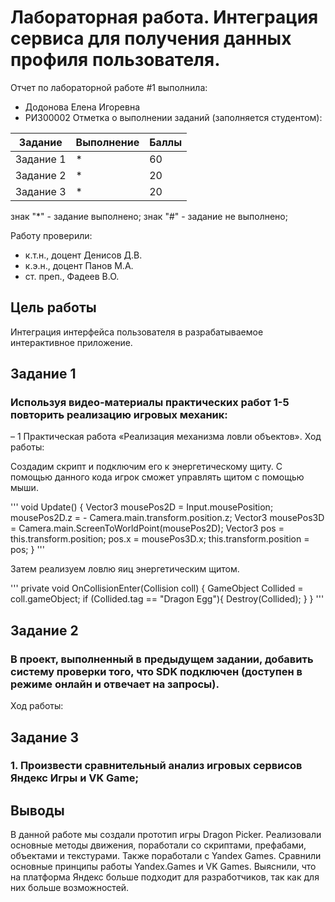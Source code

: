 # Лабораторная работа. Интеграция сервиса для получения данных профиля пользователя.
Отчет по лабораторной работе #1 выполнила:
- Додонова Елена Игоревна
- РИ300002
Отметка о выполнении заданий (заполняется студентом):

| Задание | Выполнение | Баллы |
| ------ | ------ | ------ |
| Задание 1 | * | 60 |
| Задание 2 | * | 20 |
| Задание 3 | * | 20 |

знак "*" - задание выполнено; знак "#" - задание не выполнено;

Работу проверили:
- к.т.н., доцент Денисов Д.В.
- к.э.н., доцент Панов М.А.
- ст. преп., Фадеев В.О.

## Цель работы
Интеграция интерфейса пользователя в разрабатываемое интерактивное приложение.

## Задание 1
### Используя видео-материалы практических работ 1-5 повторить реализацию игровых механик:
– 1 Практическая работа «Реализация механизма ловли объектов».
Ход работы:

Создадим скрипт и подключим его к энергетическому щиту. С помощью данного кода игрок сможет управлять щитом с помощью мыши.

'''
void Update()
    {
        Vector3 mousePos2D = Input.mousePosition;
        mousePos2D.z = - Camera.main.transform.position.z;
        Vector3 mousePos3D = Camera.main.ScreenToWorldPoint(mousePos2D);
        Vector3 pos = this.transform.position;
        pos.x = mousePos3D.x;
        this.transform.position = pos;
    }
'''

Затем реализуем ловлю яиц энергетическим щитом.

'''
private void OnCollisionEnter(Collision coll) {
        GameObject Collided = coll.gameObject;
        if (Collided.tag == "Dragon Egg"){
            Destroy(Collided);
        }
    }
'''



## Задание 2
### В проект, выполненный в предыдущем задании, добавить систему проверки того, что SDK подключен (доступен в режиме онлайн и отвечает на запросы).
Ход работы:

## Задание 3
### 1. Произвести сравнительный анализ игровых сервисов Яндекс Игры и VK Game;


## Выводы
В данной работе мы создали прототип игры Dragon Picker. Реализовали основные методы движения, поработали со скриптами, префабами, объектами и текстурами. Также поработали с Yandex Games. Сравнили основные принципы работы Yandex.Games и VK Games. Выяснили, что на платформа Яндекс больше подходит для разработчиков, так как для них больше возможностей.
